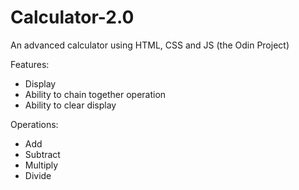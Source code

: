 # Calculator-2.0
An advanced calculator using HTML, CSS and JS (the Odin Project)

Features:
 - Display
 - Ability to chain together operation
 - Ability to clear display

Operations:
 - Add
 - Subtract
 - Multiply
 - Divide
